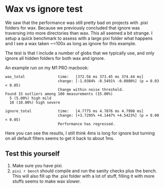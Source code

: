 # Wax vs ignore test

We saw that the performance was still pretty bad on projects with .pixi folders for wax.
Because we previously concluded that ignore was traversing into more directories than wax.
This all seemed a bit strange.
I setup a quick benchmark to assess with a large pixi folder what happens and I see a wax taken ~=100x as long as ignore
for this example.

The test is that I include a number of globs that we typically use, and only ignore all hidden folders for both wax and ignore.

An example run on my M1 PRO macbook:

```
wax_total               time:   [372.56 ms 373.45 ms 374.44 ms]
                        change: [-1.0384% -0.5491% -0.0880%] (p = 0.03 < 0.05)
                        Change within noise threshold.
Found 15 outliers among 100 measurements (15.00%)
  5 (5.00%) high mild
  10 (10.00%) high severe

ignore_total            time:   [4.7775 ms 4.7876 ms 4.7998 ms]
                        change: [+3.7295% +4.1447% +4.5423%] (p = 0.00 < 0.05)
                        Performance has regressed.
```

Here you can see the results, I still think 4ms is long for ignore but turning on all default filters seems to get it back to about 1ms.

## Test this yourself

1. Make sure you have pixi.
2. `pixi r bench` should compile and run the sanity checks plus the bench. This will also fill up the .pixi folder with a lot of stuff, filling it with more stuffs seems to make wax slower.
